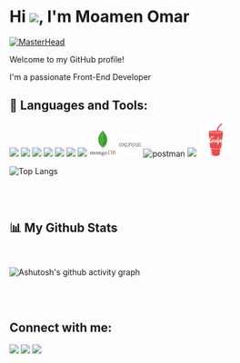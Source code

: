 <h1 align="left">Hi <img src="https://raw.githubusercontent.com/MartinHeinz/MartinHeinz/master/wave.gif" width="30px">, I'm Moamen Omar</h1>

[![MasterHead](https://i.pinimg.com/originals/fa/7b/4b/fa7b4bdc3b2f73e749e5c2c646d4ae13.gif)](https://rishavchanda.io)


Welcome to my GitHub profile!

I'm a passionate Front-End Developer


## 🚀 Languages and Tools:

<p align="left"> 
  <img src="https://img.icons8.com/color/48/000000/html-5.png"/> 
    <img src="https://img.icons8.com/color/48/000000/css3.png"/>
    <img src="https://img.icons8.com/color/48/000000/bootstrap.png"/>
    <img src="https://img.icons8.com/color/48/000000/javascript.png"/>
    <img src="https://img.icons8.com/color/48/000000/react-native.png"/>
    <img src="https://img.icons8.com/color/48/000000/redux.png"/>
    <img src="https://img.icons8.com/color/48/000000/nodejs.png"/>
    <img src="https://raw.githubusercontent.com/devicons/devicon/master/icons/mongodb/mongodb-original-wordmark.svg" alt="mongodb" width="48" height="48"/>
    <img src="https://raw.githubusercontent.com/devicons/devicon/master/icons/express/express-original-wordmark.svg" alt="express" width="40" height="40"/>
    <img src="https://www.vectorlogo.zone/logos/getpostman/getpostman-icon.svg" alt="postman" width="45" height="45"/>
    <img src="https://img.icons8.com/color/48/000000/sass.png"/>
    <img src="https://raw.githubusercontent.com/devicons/devicon/master/icons/gulp/gulp-plain.svg" alt="gulp" width="60" height="60"/>
</p>



![Top Langs](https://github-readme-stats.vercel.app/api/top-langs/?username=moamen2020&layout=compact)

<br/>
<br/>

## 📊 My Github Stats

<br/>

![Ashutosh's github activity graph](https://activity-graph.herokuapp.com/graph?username=moamen2020&theme=react-dark)

<br/>
<br/>

## Connect with me:
<p align="left">
<a href = "https://www.linkedin.com/in/moamenomar" target="_blank"><img src="https://img.icons8.com/external-justicon-lineal-color-justicon/48/000000/external-linkedin-social-media-justicon-lineal-color-justicon.png"/></a>
<a href = "https://t.me/est_moamen?start=<5285892882:AAHeo8lUAk7jIuD2wXNLmdu43dTqPbPmdPU>" target="_blank"><img src="https://img.icons8.com/doodle/48/000000/telegram-app.png"/></a>
<a href = "https://wa.me/+201144944981" target="_blank"><img src="https://img.icons8.com/doodle/48/000000/whatsapp.png"/></a> 
</p>
